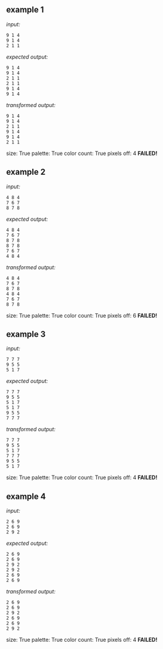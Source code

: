 
## example 1
*input:*
```
9 1 4
9 1 4
2 1 1
```
*expected output:*
```
9 1 4
9 1 4
2 1 1
2 1 1
9 1 4
9 1 4
```
*transformed output:*
```
9 1 4
9 1 4
2 1 1
9 1 4
9 1 4
2 1 1
```
size: True
palette: True
color count: True
pixels off: 4
**FAILED!**

## example 2
*input:*
```
4 8 4
7 6 7
8 7 8
```
*expected output:*
```
4 8 4
7 6 7
8 7 8
8 7 8
7 6 7
4 8 4
```
*transformed output:*
```
4 8 4
7 6 7
8 7 8
4 8 4
7 6 7
8 7 8
```
size: True
palette: True
color count: True
pixels off: 6
**FAILED!**

## example 3
*input:*
```
7 7 7
9 5 5
5 1 7
```
*expected output:*
```
7 7 7
9 5 5
5 1 7
5 1 7
9 5 5
7 7 7
```
*transformed output:*
```
7 7 7
9 5 5
5 1 7
7 7 7
9 5 5
5 1 7
```
size: True
palette: True
color count: True
pixels off: 4
**FAILED!**

## example 4
*input:*
```
2 6 9
2 6 9
2 9 2
```
*expected output:*
```
2 6 9
2 6 9
2 9 2
2 9 2
2 6 9
2 6 9
```
*transformed output:*
```
2 6 9
2 6 9
2 9 2
2 6 9
2 6 9
2 9 2
```
size: True
palette: True
color count: True
pixels off: 4
**FAILED!**
